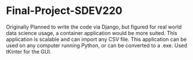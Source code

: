 # Final-Project-SDEV220
Originally Planned to write the code via Django, but figured for real world data science usage, a container application would be more suited. This application is scalable and can import any CSV file. 
This application can be used on any computer running Python, or can be converted to a .exe. Used tKinter for the GUI.
